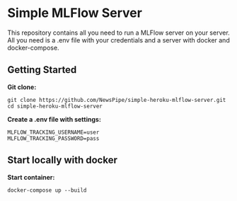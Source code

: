 # Simple MLFlow Server

This repository contains all you need to run a MLFlow server on your server. All you need is a .env file with your credentials and a server with docker and docker-compose.

## Getting Started
**Git clone:**
```
git clone https://github.com/NewsPipe/simple-heroku-mlflow-server.git
cd simple-heroku-mlflow-server
```

**Create a .env file with settings:**

```
MLFLOW_TRACKING_USERNAME=user
MLFLOW_TRACKING_PASSWORD=pass
```

## Start locally with docker
**Start container:**
```
docker-compose up --build
```
